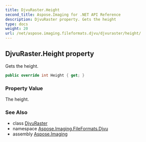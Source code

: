 ```yaml
---
title: DjvuRaster.Height
second_title: Aspose.Imaging for .NET API Reference
description: DjvuRaster property. Gets the height
type: docs
weight: 20
url: /net/aspose.imaging.fileformats.djvu/djvuraster/height/
---
```

## DjvuRaster.Height property

Gets the height.

```csharp
public override int Height { get; }
```

### Property Value

The height.

### See Also

* class [DjvuRaster](../)
* namespace [Aspose.Imaging.FileFormats.Djvu](../../djvuraster/)
* assembly [Aspose.Imaging](../../../)


